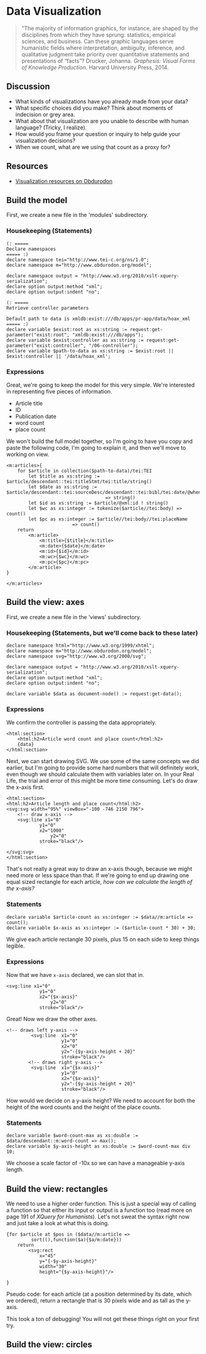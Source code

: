 # Data Visualization
> "The majority of information graphics, for instance, are shaped by the disciplines from which they have sprung: statistics, empirical sciences,
and business. Can these graphic languages serve humanistic fields where interpretation, ambiguity, inference, and qualitative judgment take priority
over quantitative statements and presentations of “facts”?
Drucker, Johanna. *Graphesis: Visual Forms of Knowledge Production*. Harvard University Press, 2014.

## Discussion
- What kinds of visualizations have you already made from your data?
- What specific choices did you make? Think about moments of indecision or grey area.
- What about that visualization are you unable to describe with human language? (Tricky, I realize).
- How would you frame your question or inquiry to help guide your visualization decisions?
- When we count, what are we using that count as a proxy for?

## Resources
- [Visualization resources on Obdurodon](http://dh.obdurodon.org/#visualization)

## Build the model
First, we create a new file in the 'modules' subdirectory.

### Housekeeping (Statements)
```
(: =====
Declare namespaces
===== :)
declare namespace tei="http://www.tei-c.org/ns/1.0";
declare namespace m="http://www.obdurodon.org/model";

declare namespace output = "http://www.w3.org/2010/xslt-xquery-serialization";
declare option output:method "xml";
declare option output:indent "no";

(: =====
Retrieve controller parameters

Default path to data is xmldb:exist:///db/apps/pr-app/data/hoax_xml
===== :)
declare variable $exist:root as xs:string := request:get-parameter("exist:root", "xmldb:exist:///db/apps");
declare variable $exist:controller as xs:string := request:get-parameter("exist:controller", "/06-controller");
declare variable $path-to-data as xs:string := $exist:root || $exist:controller || '/data/hoax_xml';
```

### Expressions
Great, we're going to keep the model for this very simple. We're interested in representing five pieces of information.
- Article title
- ID
- Publication date
- word count
- place count

We won't build the full model together, so I'm going to have you copy and paste the following code, I'm going to explain it, and then we'll move to working on view.

```
<m:articles>{
    for $article in collection($path-to-data)/tei:TEI
        let $title as xs:string := $article/descendant::tei:titleStmt/tei:title/string()
        let $date as xs:string := $article/descendant::tei:sourceDesc/descendant::tei:bibl/tei:date/@when 
                                    => string()
        let $id as xs:string := $article/@xml:id ! string()
        let $wc as xs:integer := tokenize($article//tei:body) => count()
        let $pc as xs:integer := $article//tei:body//tei:placeName 
                        => count()
    return    
        <m:article>
            <m:title>{$title}</m:title>
            <m:date>{$date}</m:date>
            <m:id>{$id}</m:id>
            <m:wc>{$wc}</m:wc>
            <m:pc>{$pc}</m:pc>
        </m:article>
}

</m:articles>
```

## Build the view: axes
First, we create a new file in the 'views' subdirectory.

### Housekeeping (Statements, but we'll come back to these later)
```
declare namespace html="http://www.w3.org/1999/xhtml";
declare namespace m="http://www.obdurodon.org/model";
declare namespace svg="http://www.w3.org/2000/svg";

declare namespace output = "http://www.w3.org/2010/xslt-xquery-serialization";
declare option output:method "xml";
declare option output:indent "no";

declare variable $data as document-node() := request:get-data();
```

### Expressions
We confirm the controller is passing the data appropriately.
```
<html:section>
	<html:h2>Article word count and place count</html:h2>
	{data}
</html:section>
```

Next, we can start drawing SVG. We use some of the same concepts we did earlier, but I'm going to provide some hard numbers that will definitely work, even though we should calculate them with variables later on. In your Real Life, the trial and error of this might be more time consuming. Let's do draw the x-axis first.

```
<html:section>
<html:h2>Article length and place count</html:h2>
<svg:svg width="95%" viewBox="-100 -746 2150 796">
    <!-- draw x-axis -->
	<svg:line x1="0" 
       		y1="0" 
           	x2="1000" 
            	y2="0" 
            stroke="black"/>

</svg:svg>
</html:section>
```

That's not really a great way to draw an x-axis though, because we might need more or less space than that. If we're going to end up drawing one equal sized rectangle for each article, *how can we calculate the length of the x-axis?*

### Statements

```
declare variable $article-count as xs:integer := $data//m:article => count();
declare variable $x-axis as xs:integer := ($article-count * 30) + 30;
```

We give each article rectangle 30 pixels, plus 15 on each side to keep things legible.

### Expressions
Now that we have `x-axis` declared, we can slot that in.
```
<svg:line x1="0" 
       		y1="0" 
           	x2="{$x-axis}" 
            	y2="0" 
            stroke="black"/>
```

Great! Now we draw the other axes.
```
<!-- draws left y-axis -->            
         <svg:line  x1="0"
                    y1="0" 
                    x2="0" 
                    y2="-{$y-axis-height + 20}" 
                    stroke="black"/>
        <!-- draws right y-axis -->
         <svg:line  x1="{$x-axis}"
                    y1="0" 
                    x2="{$x-axis}" 
                    y2="-{$y-axis-height + 20}" 
                    stroke="black"/>
```

How would we decide on a y-axis height? We need to account for both the height of the word counts and the height of the place counts.

### Statements

```
declare variable $word-count-max as xs:double := $data/descendant::m:word-count => max();
declare variable $y-axis-height as xs:double := $word-count-max div 10; 
```

We choose a scale factor of -10x so we can have a manageable y-axis length.

## Build the view: rectangles
We need to use a higher order function. This is just a special way of calling a function so that either its input or output is a function too (read more on page 191 of *XQuery for Humanists*). Let's not sweat the syntax right now and just take a look at what this is doing.

```
{for $article at $pos in ($data//m:article =>
         sort((),function($a){$a/m:date}))
    return
        <svg:rect
            x="45" 
            y="{-$y-axis-height}" 
            width="30" 
            height="{$y-axis-height}"/>
                                            
}                                                                      
```

Pseudo code: for each article (at a position determined by its date, which we ordered), return a rectangle that is 30 pixels wide and as tall as the y-axis.

This took a ton of debugging! You will not get these things right on your first try.

## Build the view: circles







